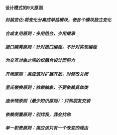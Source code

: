 #### 设计模式的9大原则

##### 封装变化:将变化分离成单独模块，使各个模块独立变化
##### 合成复用原则：多用组合，少用继承
##### 接口隔离原则：针对接口编程，不针对实现编程
##### 为交互对象之间的松耦合设计而努力
##### 开闭原则：类应该对扩展开放，对修改关闭
##### 里氏替换原则：依赖抽象，不要依赖具体类
##### 迪米特原则（最少知识原则）：只和朋友交谈
##### 依赖倒置原则：别找我，我会找你
##### 单一职责原则：类应该只有一个改变的理由